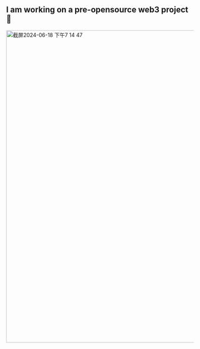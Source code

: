 ## I am working on a pre-opensource web3 project 👋
<img width="839" alt="截屏2024-06-18 下午7 14 47" src="https://github.com/xiaoyu1998/xiaoyu1998/assets/39975400/6730d94e-aab7-4862-a2a6-7dc9fdb2398b">

<!--
**xiaoyu1998/xiaoyu1998** is a ✨ _special_ ✨ repository because its `README.md` (this file) appears on your GitHub profile.

Here are some ideas to get you started:

- 🔭 I’m currently working on ...
- 🌱 I’m currently learning ...
- 👯 I’m looking to collaborate on ...
- 🤔 I’m looking for help with ...
- 💬 Ask me about ...
- 📫 How to reach me: ...
- 😄 Pronouns: ...
- ⚡ Fun fact: ...
-->
